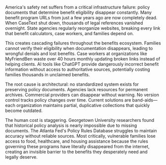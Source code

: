 America's safety net suffers from a critical infrastructure failure: policy documents that determine benefit eligibility disappear constantly. Many benefit program URLs from just a few years ago are now completely dead. When CaseText shut down, thousands of legal references vanished overnight. State agencies regularly reorganize websites, breaking every link that benefit calculators, case workers, and families depend on.

This creates cascading failures throughout the benefits ecosystem. Families cannot verify their eligibility when documentation disappears, leading to wrongful denials and lost benefits. Case workers at organizations like MyFriendBen waste over 40 hours monthly updating broken links instead of helping clients. AI tools like ChatGPT provide dangerously incorrect benefit information without access to authoritative sources, potentially costing families thousands in unclaimed benefits.

The root cause is architectural: no standardized system exists for preserving policy documents. Agencies lack resources for permanent archives. Commercial providers can disappear without warning. No version control tracks policy changes over time. Current solutions are band-aids—each organization maintains partial, duplicative collections that quickly become outdated.

The human cost is staggering. Georgetown University researchers found that historical policy analysis is nearly impossible due to missing documents. The Atlanta Fed's Policy Rules Database struggles to maintain accuracy without reliable sources. Most critically, vulnerable families lose access to food, healthcare, and housing assistance because the rules governing these programs have literally disappeared from the internet, creating an invisible barrier to the benefits they desperately need and legally deserve.